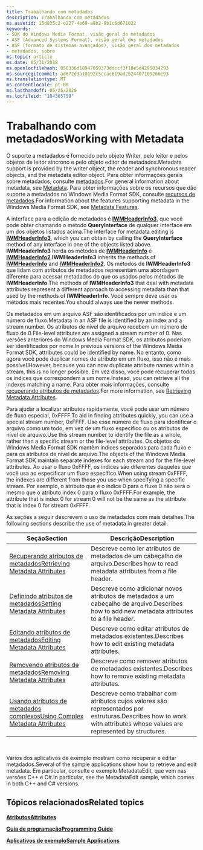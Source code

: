 ```yaml
---
title: Trabalhando com metadados
description: Trabalhando com metadados
ms.assetid: 15d835c2-e227-4e69-a8b2-9b1c6d671022
keywords:
- SDK do Windows Media Format, visão geral de metadados
- ASF (Advanced Systems Format), visão geral dos metadados
- ASF (formato de sistemas avançados), visão geral dos metadados
- metadados, sobre
ms.topic: article
ms.date: 05/31/2018
ms.openlocfilehash: 050336d18947059373ddccf3f18e5d4295834293
ms.sourcegitcommit: ad672d3a10192c5ccac619ad2524407109266e93
ms.translationtype: MT
ms.contentlocale: pt-BR
ms.lasthandoff: 05/25/2020
ms.locfileid: "104365759"
---
```

# <a name="working-with-metadata"></a><span data-ttu-id="1e014-107">Trabalhando com metadados</span><span class="sxs-lookup"><span data-stu-id="1e014-107">Working with Metadata</span></span>

<span data-ttu-id="1e014-108">O suporte a metadados é fornecido pelo objeto Writer, pelo leitor e pelos objetos de leitor síncrono e pelo objeto editor de metadados.</span><span class="sxs-lookup"><span data-stu-id="1e014-108">Metadata support is provided by the writer object, the reader and synchronous reader objects, and the metadata editor object.</span></span> <span data-ttu-id="1e014-109">Para obter informações gerais sobre metadados, consulte [metadados](metadata.md).</span><span class="sxs-lookup"><span data-stu-id="1e014-109">For general information about metadata, see [Metadata](metadata.md).</span></span> <span data-ttu-id="1e014-110">Para obter informações sobre os recursos que dão suporte a metadados no Windows Media Format SDK, consulte [recursos de metadados](metadata-features.md).</span><span class="sxs-lookup"><span data-stu-id="1e014-110">For information about the features supporting metadata in the Windows Media Format SDK, see [Metadata Features](metadata-features.md).</span></span>

<span data-ttu-id="1e014-111">A interface para a edição de metadados é [**IWMHeaderInfo3**](/previous-versions/windows/desktop/api/wmsdkidl/nn-wmsdkidl-iwmheaderinfo3), que você pode obter chamando o método **QueryInterface** de qualquer interface em um dos objetos listados acima.</span><span class="sxs-lookup"><span data-stu-id="1e014-111">The interface for metadata editing is [**IWMHeaderInfo3**](/previous-versions/windows/desktop/api/wmsdkidl/nn-wmsdkidl-iwmheaderinfo3), which you can obtain by calling the **QueryInterface** method of any interface in one of the objects listed above.</span></span> <span data-ttu-id="1e014-112">**IWMHeaderInfo3** herda os métodos de [**IWMHeaderInfo**](/previous-versions/windows/desktop/api/wmsdkidl/nn-wmsdkidl-iwmheaderinfo) e [**IWMHeaderInfo2**](/previous-versions/windows/desktop/api/wmsdkidl/nn-wmsdkidl-iwmheaderinfo2).</span><span class="sxs-lookup"><span data-stu-id="1e014-112">**IWMHeaderInfo3** inherits the methods of [**IWMHeaderInfo**](/previous-versions/windows/desktop/api/wmsdkidl/nn-wmsdkidl-iwmheaderinfo) and [**IWMHeaderInfo2**](/previous-versions/windows/desktop/api/wmsdkidl/nn-wmsdkidl-iwmheaderinfo2).</span></span> <span data-ttu-id="1e014-113">Os métodos de **IWMHeaderInfo3** que lidam com atributos de metadados representam uma abordagem diferente para acessar metadados do que os usados pelos métodos de **IWMHeaderInfo**.</span><span class="sxs-lookup"><span data-stu-id="1e014-113">The methods of **IWMHeaderInfo3** that deal with metadata attributes represent a different approach to accessing metadata than that used by the methods of **IWMHeaderInfo**.</span></span> <span data-ttu-id="1e014-114">Você sempre deve usar os métodos mais recentes.</span><span class="sxs-lookup"><span data-stu-id="1e014-114">You should always use the newer methods.</span></span>

<span data-ttu-id="1e014-115">Os metadados em um arquivo ASF são identificados por um índice e um número de fluxo.</span><span class="sxs-lookup"><span data-stu-id="1e014-115">Metadata in an ASF file is identified by an index and a stream number.</span></span> <span data-ttu-id="1e014-116">Os atributos de nível de arquivo recebem um número de fluxo de 0.</span><span class="sxs-lookup"><span data-stu-id="1e014-116">File-level attributes are assigned a stream number of 0.</span></span> <span data-ttu-id="1e014-117">Nas versões anteriores do Windows Media Format SDK, os atributos poderiam ser identificados por nome.</span><span class="sxs-lookup"><span data-stu-id="1e014-117">In previous versions of the Windows Media Format SDK, attributes could be identified by name.</span></span> <span data-ttu-id="1e014-118">No entanto, como agora você pode duplicar nomes de atributo em um fluxo, isso não é mais possível.</span><span class="sxs-lookup"><span data-stu-id="1e014-118">However, because you can now duplicate attribute names within a stream, this is no longer possible.</span></span> <span data-ttu-id="1e014-119">Em vez disso, você pode recuperar todos os índices que correspondem a um nome.</span><span class="sxs-lookup"><span data-stu-id="1e014-119">Instead, you can retrieve all the indexes matching a name.</span></span> <span data-ttu-id="1e014-120">Para obter mais informações, consulte [recuperando atributos de metadados](retrieving-metadata-attributes.md).</span><span class="sxs-lookup"><span data-stu-id="1e014-120">For more information, see [Retrieving Metadata Attributes](retrieving-metadata-attributes.md).</span></span>

<span data-ttu-id="1e014-121">Para ajudar a localizar atributos rapidamente, você pode usar um número de fluxo especial, 0xFFFF.</span><span class="sxs-lookup"><span data-stu-id="1e014-121">To aid in finding attributes quickly, you can use a special stream number, 0xFFFF.</span></span> <span data-ttu-id="1e014-122">Use esse número de fluxo para identificar o arquivo como um todo, em vez de um fluxo específico ou os atributos de nível de arquivo.</span><span class="sxs-lookup"><span data-stu-id="1e014-122">Use this stream number to identify the file as a whole, rather than a specific stream or the file-level attributes.</span></span> <span data-ttu-id="1e014-123">Os objetos do Windows Media Format SDK mantêm índices separados para cada fluxo e para os atributos de nível de arquivo.</span><span class="sxs-lookup"><span data-stu-id="1e014-123">The objects of the Windows Media Format SDK maintain separate indexes for each stream and for the file-level attributes.</span></span> <span data-ttu-id="1e014-124">Ao usar o fluxo 0xFFFF, os índices são diferentes daqueles que você usa ao especificar um fluxo específico.</span><span class="sxs-lookup"><span data-stu-id="1e014-124">When using stream 0xFFFF, the indexes are different from those you use when specifying a specific stream.</span></span> <span data-ttu-id="1e014-125">Por exemplo, o atributo que é o índice 0 para o fluxo 0 não será o mesmo que o atributo index 0 para o fluxo 0xFFFF.</span><span class="sxs-lookup"><span data-stu-id="1e014-125">For example, the attribute that is index 0 for stream 0 will not be the same as the attribute that is index 0 for stream 0xFFFF.</span></span>

<span data-ttu-id="1e014-126">As seções a seguir descrevem o uso de metadados com mais detalhes.</span><span class="sxs-lookup"><span data-stu-id="1e014-126">The following sections describe the use of metadata in greater detail.</span></span>



| <span data-ttu-id="1e014-127">Seção</span><span class="sxs-lookup"><span data-stu-id="1e014-127">Section</span></span>                                                                    | <span data-ttu-id="1e014-128">Descrição</span><span class="sxs-lookup"><span data-stu-id="1e014-128">Description</span></span>                                                                       |
|----------------------------------------------------------------------------|-----------------------------------------------------------------------------------|
| [<span data-ttu-id="1e014-129">Recuperando atributos de metadados</span><span class="sxs-lookup"><span data-stu-id="1e014-129">Retrieving Metadata Attributes</span></span>](retrieving-metadata-attributes.md)       | <span data-ttu-id="1e014-130">Descreve como ler atributos de metadados de um cabeçalho de arquivo.</span><span class="sxs-lookup"><span data-stu-id="1e014-130">Describes how to read metadata attributes from a file header.</span></span>                     |
| [<span data-ttu-id="1e014-131">Definindo atributos de metadados</span><span class="sxs-lookup"><span data-stu-id="1e014-131">Setting Metadata Attributes</span></span>](setting-metadata-attributes.md)             | <span data-ttu-id="1e014-132">Descreve como adicionar novos atributos de metadados a um cabeçalho de arquivo.</span><span class="sxs-lookup"><span data-stu-id="1e014-132">Describes how to add new metadata attributes to a file header.</span></span>                    |
| [<span data-ttu-id="1e014-133">Editando atributos de metadados</span><span class="sxs-lookup"><span data-stu-id="1e014-133">Editing Metadata Attributes</span></span>](editing-metadata-attributes.md)             | <span data-ttu-id="1e014-134">Descreve como editar atributos de metadados existentes.</span><span class="sxs-lookup"><span data-stu-id="1e014-134">Describes how to edit existing metadata attributes.</span></span>                               |
| [<span data-ttu-id="1e014-135">Removendo atributos de metadados</span><span class="sxs-lookup"><span data-stu-id="1e014-135">Removing Metadata Attributes</span></span>](removing-metadata-attributes.md)           | <span data-ttu-id="1e014-136">Descreve como remover atributos de metadados existentes.</span><span class="sxs-lookup"><span data-stu-id="1e014-136">Describes how to remove existing metadata attributes.</span></span>                             |
| [<span data-ttu-id="1e014-137">Usando atributos de metadados complexos</span><span class="sxs-lookup"><span data-stu-id="1e014-137">Using Complex Metadata Attributes</span></span>](using-complex-metadata-attributes.md) | <span data-ttu-id="1e014-138">Descreve como trabalhar com atributos cujos valores são representados por estruturas.</span><span class="sxs-lookup"><span data-stu-id="1e014-138">Describes how to work with attributes whose values are represented by structures.</span></span> |



 

<span data-ttu-id="1e014-139">Vários dos aplicativos de exemplo mostram como recuperar e editar metadados.</span><span class="sxs-lookup"><span data-stu-id="1e014-139">Several of the sample applications show how to retrieve and edit metadata.</span></span> <span data-ttu-id="1e014-140">Em particular, consulte o exemplo MetadataEdit, que vem nas versões C++ e C#.</span><span class="sxs-lookup"><span data-stu-id="1e014-140">In particular, see the MetadataEdit sample, which comes in both C++ and C# versions.</span></span>

## <a name="related-topics"></a><span data-ttu-id="1e014-141">Tópicos relacionados</span><span class="sxs-lookup"><span data-stu-id="1e014-141">Related topics</span></span>

<dl> <dt>

[<span data-ttu-id="1e014-142">**Atributos**</span><span class="sxs-lookup"><span data-stu-id="1e014-142">**Attributes**</span></span>](attributes.md)
</dt> <dt>

[<span data-ttu-id="1e014-143">**Guia de programação**</span><span class="sxs-lookup"><span data-stu-id="1e014-143">**Programming Guide**</span></span>](programming-guide.md)
</dt> <dt>

[<span data-ttu-id="1e014-144">**Aplicativos de exemplo**</span><span class="sxs-lookup"><span data-stu-id="1e014-144">**Sample Applications**</span></span>](sample-applications.md)
</dt> </dl>

 

 




